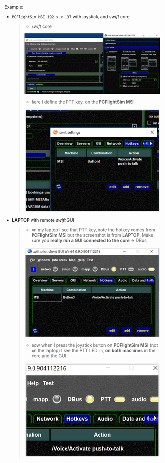 <!--
    SPDX-FileCopyrightText: Copyright (C) swift Project Community / Contributors
    SPDX-License-Identifier: GFDL-1.3-only
-->

Example:

-   `PCFlightSim MSI 192.x.x.137` with joystick, and *swift* core

    > -   *swift* core
    >
    > ![](./../../../img/soundcore.jpg)
    >
    > -   here I define the PTT key, on the **PCFlightSim MSI**
    >
    > ![](./../../../img/soundcoresettings.jpg)

-   **LAPTOP** with remote *swift* GUI

    > -   on my laptop I see that PTT key, note the hotkey comes from **PCFlightSim MSI** but the screenshot is from **LAPTOP**.
    >     Make sure you **really run a GUI connected to the core** -\> DBus
    >
    > ![](./../../../img/remotesound1.jpg)
    >
    > -   now when I press the joystick button on **PCFlightSim MSI** (not on the laptop) I see the PTT LED ``on``, **on both machines** in the core and the GUI
    >
    > ![](./../../../img/remotesound2.jpg)
